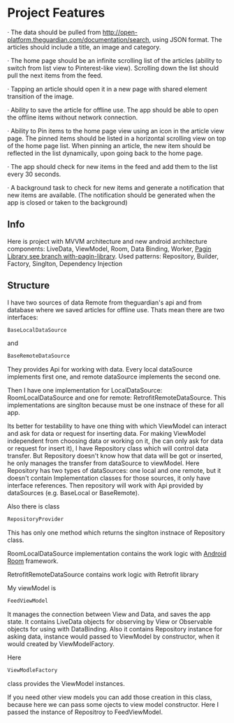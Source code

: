 # Project Features

·  The data should be pulled from http://open-platform.theguardian.com/documentation/search, using JSON format. The articles should include a title, an image and category.

·  The home page should be an infinite scrolling list of the articles (ability to switch from list view to Pinterest-like view). Scrolling down the list should pull the next items from the feed.

·  Tapping an article should open it in a new page with shared element transition of the image.

·  Ability to save the article for offline use. The app should be able to open the offline items without network connection.

·  Ability to Pin items to the home page view using an icon in the article view page. The pinned items should be listed in a horizontal scrolling view on top of the home page list. When pinning an article, the new item should be reflected in the list dynamically, upon going back to the home page.

·  The app should check for new items in the feed and add them to the list every 30 seconds.

·  A background task to check for new items and generate a notification that new items are available. (The notification should be generated when the app is closed or taken to the background)

## Info

Here is project with MVVM architecture and new android architecture components: LiveData, ViewModel, Room, Data Binding, Worker, [Pagin Library see branch with-pagin-library](https://github.com/LevonVardanyan/SoloLearnTest/tree/with-paging-library).
Used patterns: Repository, Builder, Factory, Singlton, Dependency Injection

## Structure

I have two sources of data Remote from theguardian's api and from database where we saved articles for offline use.
Thats mean there are two interfaces:
```Java
BaseLocalDataSource
```
and
```Java
BaseRemoteDataSource
```
They provides Api for working with data. Every local dataSource implements first one, and remote dataSource implements the second one.

Then I have one implementation for LocalDataSource: RoomLocalDataSource and one for remote: RetrofitRemoteDataSource.
This implementations are singlton because must be one instnace of these for all app.

Its better for testability to have one thing with which ViewModel can interact and ask for data or request for inserting data. For making ViewModel independent from choosing data or working on it, (he can only ask for data or request for insert it), I have Repository class which will control data transfer.
But Repository doesn't know how that data will be got or inserted, he only manages the transfer from dataSource to viewModel. Here Repository has two types of dataSources: one local and one remote, but it doesn't contain Implementation classes for those sources, it only have interface references. Then repository will work with Api provided by dataSources (e.g. BaseLocal or BaseRemote).

Also there is class
```Java
RepositoryProvider
```
This has only one method which returns the singlton instnace of Repository class. 

RoomLocalDataSource implementation contains the work logic with [Android Room](https://developer.android.com/training/data-storage/room/index.html) framework.

RetrofitRemoteDataSource contains work logic with Retrofit library

My viewModel is 
```Java
FeedViewModel
```
It manages the connection between View and Data, and saves the app state. It contains LiveData objects for observing by View or Observable objects for using with DataBinding. Also it contains Repository instance for asking data, instance would passed to ViewModel by constructor, when it would created by ViewModelFactory.

Here 
```Java
ViewModleFactory
```
class provides the ViewModel instances.

If you need other view models you can add those creation in this class, because here we can pass some ojects to view model constructor. Here I passed the instance of Repositroy to FeedViewModel.
